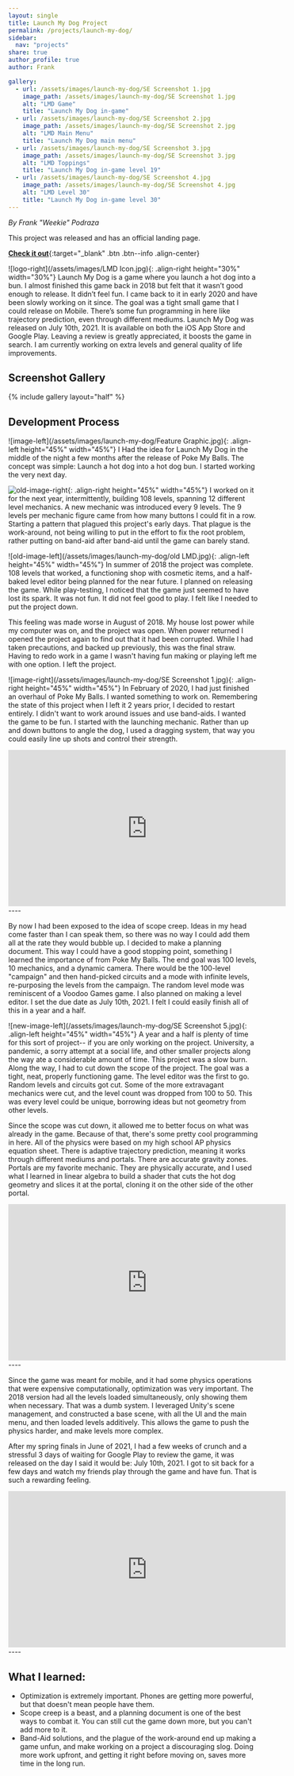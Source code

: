 ```yaml
---
layout: single
title: Launch My Dog Project
permalink: /projects/launch-my-dog/
sidebar:
  nav: "projects"
share: true
author_profile: true
author: Frank

gallery:
  - url: /assets/images/launch-my-dog/SE Screenshot 1.jpg
    image_path: /assets/images/launch-my-dog/SE Screenshot 1.jpg
    alt: "LMD Game"
    title: "Launch My Dog in-game"
  - url: /assets/images/launch-my-dog/SE Screenshot 2.jpg
    image_path: /assets/images/launch-my-dog/SE Screenshot 2.jpg
    alt: "LMD Main Menu"
    title: "Launch My Dog main menu"
  - url: /assets/images/launch-my-dog/SE Screenshot 3.jpg
    image_path: /assets/images/launch-my-dog/SE Screenshot 3.jpg
    alt: "LMD Toppings"
    title: "Launch My Dog in-game level 19"
  - url: /assets/images/launch-my-dog/SE Screenshot 4.jpg
    image_path: /assets/images/launch-my-dog/SE Screenshot 4.jpg
    alt: "LMD Level 30"
    title: "Launch My Dog in-game level 30"
---
```


_By Frank "Weekie" Podraza_

This project was released and has an official landing page.

[**Check it out**](/launch-my-dog/){:target="_blank" .btn .btn--info .align-center}

![logo-right](/assets/images/LMD Icon.jpg){: .align-right height="30%" width="30%"}
Launch My Dog is a game where you launch a hot dog into a bun. I almost finished this game back in 2018 but felt that it wasn’t good enough to release. It didn’t feel fun. I came back to it in early 2020 and have been slowly working on it since. The goal was a tight small game that I could release on Mobile. There’s some fun programming in here like trajectory prediction, even through different mediums. Launch My Dog was released on July 10th, 2021. It is available on both the iOS App Store and Google Play. Leaving a review is greatly appreciated, it boosts the game in search. I am currently working on extra levels and general quality of life improvements.

## Screenshot Gallery
{% include gallery layout="half" %}

## Development Process
![image-left](/assets/images/launch-my-dog/Feature Graphic.jpg){: .align-left height="45%" width="45%"}
I Had the idea for Launch My Dog in the middle of the night a few months after the release of Poke My Balls. The concept was simple: Launch a hot dog into a hot dog bun. I started working the very next day.

![old-image-right](/assets/images/launch-my-dog/comparison.jpg){: .align-right height="45%" width="45%"}
I worked on it for the next year, intermittently, building 108 levels, spanning 12 different level mechanics. A new mechanic was introduced every 9 levels. The 9 levels per mechanic figure came from how many buttons I could fit in a row. Starting a pattern that plagued this project's early days. That plague is the work-around, not being willing to put in the effort to fix the root problem, rather putting on band-aid after band-aid until the game can barely stand.

![old-image-left](/assets/images/launch-my-dog/old LMD.jpg){: .align-left height="45%" width="45%"}
In summer of 2018 the project was complete. 108 levels that worked, a functioning shop with cosmetic items, and a half-baked level editor being planned for the near future. I planned on releasing the game. While play-testing, I noticed that the game just seemed to have lost its spark. It was not fun. It did not feel good to play. I felt like I needed to put the project down.

This feeling was made worse in August of 2018. My house lost power while my computer was on, and the project was open. When power returned I opened the project again to find out that it had been corrupted. While I had taken precautions, and backed up previously, this was the final straw. Having to redo work in a game I wasn't having fun making or playing left me with one option. I left the project.

![image-right](/assets/images/launch-my-dog/SE Screenshot 1.jpg){: .align-right height="45%" width="45%"}
In February of 2020, I had just finished an overhaul of Poke My Balls. I wanted something to work on. Remembering the state of this project when I left it 2 years prior, I decided to restart entirely. I didn't want to work around issues and use band-aids. I wanted the game to be fun. I started with the launching mechanic. Rather than up and down buttons to angle the dog, I used a dragging system, that way you could easily line up shots and control their strength.

<iframe width="560" height="315" src="https://www.youtube.com/embed/rx-Eqx3rSQ0" title="YouTube video player" frameborder="0" allow="accelerometer; autoplay; clipboard-write; encrypted-media; gyroscope; picture-in-picture" allowfullscreen></iframe>
----

By now I had been exposed to the idea of scope creep. Ideas in my head come faster than I can speak them, so there was no way I could add them all at the rate they would bubble up. I decided to make a planning document. This way I could have a good stopping point, something I learned the importance of from Poke My Balls. The end goal was 100 levels, 10 mechanics, and a dynamic camera. There would be the 100-level "campaign" and then hand-picked circuits and a mode with infinite levels, re-purposing the levels from the campaign. The random level mode was reminiscent of a Voodoo Games game. I also planned on making a level editor. I set the due date as July 10th, 2021. I felt I could easily finish all of this in a year and a half.  

![new-image-left](/assets/images/launch-my-dog/SE Screenshot 5.jpg){: .align-left height="45%" width="45%"}
A year and a half is plenty of time for this sort of project-- if you are only working on the project. University, a pandemic, a sorry attempt at a social life, and other smaller projects along the way ate a considerable amount of time. This project was a slow burn. Along the way, I had to cut down the scope of the project. The goal was a tight, neat, properly functioning game. The level editor was the first to go. Random levels and circuits got cut. Some of the more extravagant mechanics were cut, and the level count was dropped from 100 to 50. This was every level could be unique, borrowing ideas but not geometry from other levels.

Since the scope was cut down, it allowed me to better focus on what was already in the game. Because of that, there's some pretty cool programming in here. All of the physics were based on my high school AP physics equation sheet. There is adaptive trajectory prediction, meaning it works through different mediums and portals. There are accurate gravity zones. Portals are my favorite mechanic. They are physically accurate, and I used what I learned in linear algebra to build a shader that cuts the hot dog geometry and slices it at the portal, cloning it on the other side of the other portal.

<iframe width="560" height="315" src="https://www.youtube.com/embed/TJ6HugnHiuw" title="YouTube video player" frameborder="0" allow="accelerometer; autoplay; clipboard-write; encrypted-media; gyroscope; picture-in-picture" allowfullscreen></iframe>
----

Since the game was meant for mobile, and it had some physics operations that were expensive computationally, optimization was very important. The 2018 version had all the levels loaded simultaneously, only showing them when necessary. That was a dumb system. I leveraged Unity's scene management, and constructed a base scene, with all the UI and the main menu, and then loaded levels additively. This allows the game to push the physics harder, and make levels more complex.

After my spring finals in June of 2021, I had a few weeks of crunch and a stressful 3 days of waiting for Google Play to review the game, it was released on the day I said it would be: July 10th, 2021. I got to sit back for a few days and watch my friends play through the game and have fun. That is such a rewarding feeling.

<iframe width="560" height="315" src="https://www.youtube.com/embed/Z0nJEmJ8Ms8" title="YouTube video player" frameborder="0" allow="accelerometer; autoplay; clipboard-write; encrypted-media; gyroscope; picture-in-picture" allowfullscreen></iframe>
----


## What I learned:
- Optimization is extremely important. Phones are getting more powerful, but that doesn't mean people have them.
- Scope creep is a beast, and a planning document is one of the best ways to combat it. You can still cut the game down more, but you can't add more to it.
- Band-Aid solutions, and the plague of the work-around end up making a game unfun, and make working on a project a discouraging slog. Doing more work upfront, and getting it right before moving on, saves more time in the long run.
